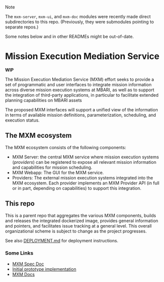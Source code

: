 > [!note]
> The `mxm-server`, `mxm-ui`, and `mxm-doc` modules were recently made direct subdirectories
> to this repo. (Previously, they were submodules pointing to separate repos.)
>
> Some notes below and in other READMEs might be out-of-date.

# Mission Execution Mediation Service

**WIP**

The Mission Execution Mediation Service (MXM) effort seeks to provide a set of
programmatic and user interfaces to integrate mission information across
diverse mission execution systems at MBARI, as well as to support the integration
of third-party applications, in particular to facilitate extended planning
capabilities on MBARI assets

The proposed MXM interfaces will support a unified view of the information in terms
of available mission definitions, parameterization, scheduling, and execution status.

## The MXM ecosystem

The MXM ecosystem consists of the following components:

- MXM Server: the central MXM service where mission execution systems (_providers_) 
  can be registered to expose all relevant mission information and capabilities for
  mission scheduling.
- MXM Webapp: The GUI for the MXM service.
- Providers: The external mission execution systems integrated into the MXM ecosystem.
  Each provider implements an MXM Provider API (in full or in part, depending on capabilities)
  to support this integration.

## This repo

This is a parent repo that aggregates the various MXM components,
builds and releases the integrated dockerized image,
provides general information and pointers,
and facilitates issue tracking at a general level.
This overall organizational scheme is subject to change as the project progresses.

See also [DEPLOYMENT.md](DEPLOYMENT.md) for deployment instructions.

### Some Links

- [MXM Spec Doc](https://docs.google.com/document/d/1Fx8C92x4uB9dCx9SH7cpCscn8LqSZywyYm47y8TKDJY)
- [Initial prototype implementation](https://docs.google.com/document/d/1aaYhCVzL0YrlpRZhPJZWhIbcjFDoz1AkzsIIs4NgIY8/)
- [MXM Docs](https://docs.mbari.org/internal/mxm/)
